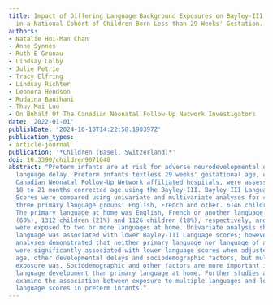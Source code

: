 ```yaml
---
title: Impact of Differing Language Background Exposures on Bayley-III Language Assessment
  in a National Cohort of Children Born Less than 29 Weeks' Gestation.
authors:
- Natalie Hoi-Man Chan
- Anne Synnes
- Ruth E Grunau
- Lindsay Colby
- Julie Petrie
- Tracy Elfring
- Lindsay Richter
- Leonora Hendson
- Rudaina Banihani
- Thuy Mai Luu
- On Behalf Of The Canadian Neonatal Follow-Up Network Investigators
date: '2022-01-01'
publishDate: '2024-10-10T14:22:58.190397Z'
publication_types:
- article-journal
publication: '*Children (Basel, Switzerland)*'
doi: 10.3390/children9071048
abstract: "Preterm infants are at risk for adverse neurodevelopmental outcomes, especially
  language delay. Preterm infants textless 29 weeks' gestational age, cared for in
  Canadian Neonatal Follow-Up Network affiliated hospitals, were assessed between
  18 to 21 months corrected age using the Bayley-III. Bayley-III Language Composite
  Scores were compared using univariate and multivariate analyses for children in
  three primary language groups: English, French and other. 6146 children were included.
  The primary language at home was English, French or another language for 3708 children
  (60%), 1312 children (21%) and 1126 children (18%), respectively, and overall, 44%
  were exposed to two or more languages at home. Univariate analysis showed that primary
  language was associated with lower Bayley-III Language scores; however, multivariate
  analyses demonstrated that neither primary language nor language of administration
  were significantly associated with lower language scores when adjusted for gestational
  age, other developmental delays and sociodemographic factors, but multiple language
  exposure was. Sociodemographic and other factors are more important in determining
  language development than primary language at home. Further studies are needed to
  examine the association between exposure to multiple languages and lower Bayley-III
  language scores in preterm infants."
---
```

